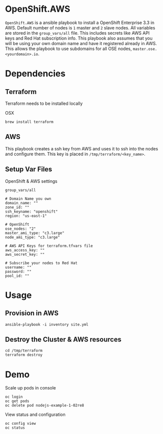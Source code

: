 # OpenShift.AWS

`OpenShift.AWS` is a ansible playbook to install a OpenShift Enterprise 3.3 in AWS. 
Default number of nodes is `1` master and `2` slave nodes. All variables are stored in the `group_vars/all` file. This includes secrets like AWS API keys and Red Hat subscription info. This playbook also assumes that you will be using your own domain name and have it registered already in AWS. This allows the playbook to use subdomains for all OSE nodes, `master.ose.<yourdomain>.io`. 

# Dependencies

## Terraform
Terraform needs to be installed locally

OSX

```
brew install terraform
```

## AWS
This playbook creates a ssh key from AWS and uses it to ssh into the nodes and configure them. This key is placed in `/tmp/terraform/<key_name>`. 

## Setup Var Files

OpenShift & AWS settings

`group_vars/all`

```
# Domain Name you own
domain_name: ""
zone_id: ""
ssh_keyname: "openshift"
region: "us-east-1"

# OpenShift
ose_nodes: "2"
master_ami_type: "c3.large"
node_ami_type: "c3.large"

# AWS API Keys for terraform.tfvars file
aws_access_key: ""
aws_secret_key: ""

# Subscribe your nodes to Red Hat
username: ""
password: ""
pool_id: ""
```


# Usage


## Provision in AWS 
`ansible-playbook -i inventory site.yml`

## Destroy the Cluster & AWS resources

```
cd /tmp/terraform
terraform destroy
```

# Demo

Scale up pods in console

```
oc login
oc get pods
oc delete pod nodejs-example-1-02re8
```

View status and configuration

```
oc config view
oc status
